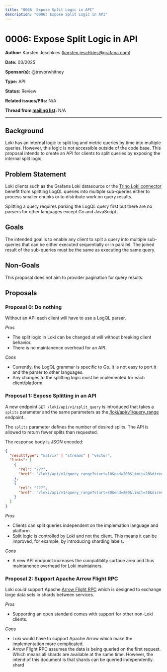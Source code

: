 ```yaml
---
title: "0006: Expose Split Logic in API"
description: "0006: Expose Split Logic in API"
---
```


# 0006: Expose Split Logic in API

**Author:** Karsten Jeschkies (karsten.jeschkies@grafana.com)

**Date:** 03/2025

**Sponsor(s):** @trevorwhitney

**Type:** API

**Status:** Review

**Related issues/PRs:** N/A

**Thread from [mailing list](https://groups.google.com/forum/#!forum/lokiproject):** N/A

---

## Background

Loki has an internal logic to split log and metric queries by time into multiple queries. However, this logic is not
accessible outside of the code base. This proposal intends to create an API for clients to split queries by exposing the
internal split logic.

## Problem Statement

Loki clients such as the Grafana Loki datasource or the [Trino Loki
connector](https://github.com/trinodb/trino/tree/master/plugin/trino-loki) benefit from splitting LogQL queries into multiple sub-queries either to process
smaller chunks or to distribute work on query results.

Splitting a query requires parsing the LogQL query first but there are no parsers for other languages except Go and
JavaScript.

## Goals

The intended goal is to enable any client to split a query into multiple sub-queries that can be either executed
sequentially or in parallel. The joined result of the sub-queries must be the same as executing the same query.

## Non-Goals

This proposal does not aim to provider pagination for query results.

## Proposals

### Proposal 0: Do nothing

Without an API each client will have to use a LogQL parser.

*Pros*
- The split logic in Loki can be changed at will without breaking client behavior.
- There is no maintanence overhead for an API.

*Cons*
- Currently, the LogQL grammar is specific to Go. It is not easy to port it and the parser to other languages.
- Any changes to the splitting logic must be implemented for each client/platform.

### Proposal 1: Expose Splitting in an API

A new endpoint `GET /loki/api/v1/split_query` is introduced that takes a `splits` parameter and the same parameters as the [/loki/api/v1/query_range](https://grafana.com/docs/loki/latest/reference/loki-http-api/#query-logs-within-a-range-of-time) endpoint.

The `splits` parameter defines the number of desired splits. The API is allowed to return fewer splits than requested.

The response body is JSON encoded:

```json
{ 
  "resultType": "matrix" | "streams" | "vector",
  "links": [
    {
      "rel": "???",
      "href": "/loki/api/v1/query_range?start=10&end=200&limit=20&direction=forward?query=..."
    },
    {
      "rel": "???",
      "href": "/loki/api/v1/query_range?start=30&end=200&limit=20&direction=forward?query=..."
    }
  ]
}
```

*Pros*
- Clients can split queries independent on the implemation language and platform.
- Split logic is controlled by Loki and not the client. This means it can be improved, for example, by introducing sharding
  labels.

*Cons*
- A new API endpoint increases the compatiblity surface area and thus maintanence overhead for Loki maintainers.

### Proposal 2: Support Apache Arrow Flight RPC

Loki could support Apache [Arrow Flight RPC](https://arrow.apache.org/docs/format/Flight.html) which is designed to
exchange large data sets in shards between services.

*Pros*
- Supporting an open standard comes with support for other non-Loki clients.

*Cons*
- Loki would have to support Apache Arrow which make the implementation more complicated.
- Arrow Flight RPC assumes the data is being queried on the first request. Which means all shards are available at the
  same time. However, the intend of this document is that shards can be queried independently.
  shard
